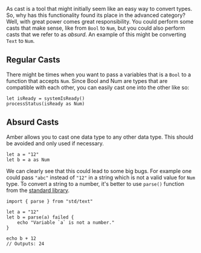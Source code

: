 As cast is a tool that might initially seem like an easy way to convert types. So, why has this functionality found its place in the advanced category? Well, with great power comes great responsibility. You could perform some casts that make sense, like from `Bool` to `Num`, but you could also perform casts that we refer to as _absurd_. An example of this might be converting `Text` to `Num`.

## Regular Casts

There might be times when you want to pass a variables that is a `Bool` to a function that accepts `Num`. Since Bool and Num are types that are compatible with each other, you can easily cast one into the other like so:

```ab
let isReady = systemIsReady()
processStatus(isReady as Num)
```

## Absurd Casts

Amber allows you to cast one data type to any other data type. This should be avoided and only used if necessary.

```ab
let a = "12"
let b = a as Num
```

We can clearly see that this could lead to some big bugs. For example one could pass `"abc"` instead of `"12"` in a string which is not a valid value for `Num` type. To convert a string to a number, it's better to use `parse()` function from the [standard library]().

```ab
import { parse } from "std/text"

let a = "12"
let b = parse(a) failed {
    echo "Variable `a` is not a number."
}

echo b + 12
// Outputs: 24
```
